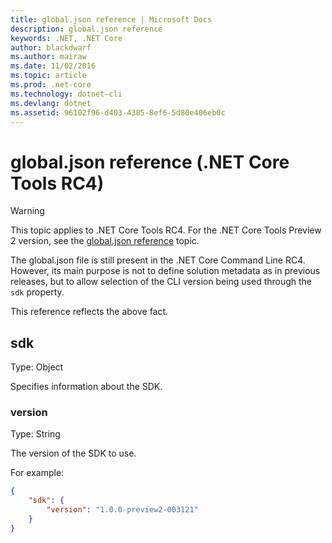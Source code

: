 ```yaml
---
title: global.json reference | Microsoft Docs
description: global.json reference
keywords: .NET, .NET Core
author: blackdwarf
ms.author: mairaw
ms.date: 11/02/2016
ms.topic: article
ms.prod: .net-core
ms.technology: dotnet-cli
ms.devlang: dotnet
ms.assetid: 96102f96-d403-4385-8ef6-5d80e406eb0c
---
```


# global.json reference (.NET Core Tools RC4)

> [!WARNING]
> This topic applies to .NET Core Tools RC4. For the .NET Core Tools Preview 2 version,
> see the [global.json reference](../../tools/global-json.md) topic.

The global.json file is still present in the .NET Core Command Line RC4. However, its main purpose is not to define 
solution metadata as in previous releases, but to allow selection of the CLI version being used through the `sdk` property. 

This reference reflects the above fact. 

## sdk
Type: Object

Specifies information about the SDK.

### version
Type: String

The version of the SDK to use.

For example:

```json
{
    "sdk": {
        "version": "1.0.0-preview2-003121"
    }
}
```